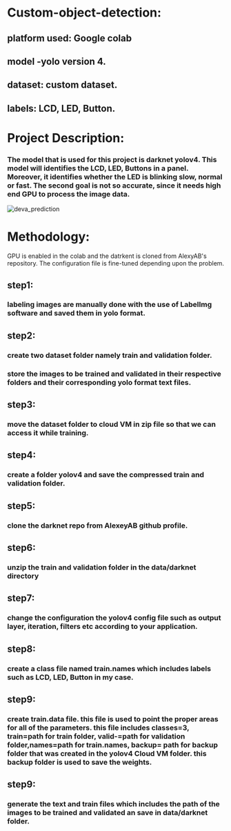 # Custom-object-detection:

## platform used: Google colab
## model -yolo version 4.
## dataset: custom dataset.
## labels: LCD, LED, Button.

# Project Description:
### The model that is used for this project is darknet yolov4. This model will identifies the LCD, LED, Buttons in a panel. Moreover, it identifies whether the LED is blinking slow, normal or fast. The second goal is not so accurate, since it needs high end GPU to process the image data. 
![deva_prediction](https://user-images.githubusercontent.com/76246283/202388280-0e165479-7a3b-451e-a1e0-bc6d482edb8f.jpg)

# Methodology: 
GPU is enabled in the colab and the datrkent is cloned from AlexyAB's repository. The configuration file is fine-tuned depending upon the problem.
## step1:
### labeling images are manually done with the use of LabelImg software and saved them in yolo format.
## step2:
### create two dataset folder namely train and validation folder.
### store the images to be trained and validated in their respective folders and their corresponding yolo format text files.
## step3:
### move the dataset folder to cloud VM in zip file so that we can access it while training.
## step4:
### create a folder yolov4 and save the compressed train and validation folder.
## step5:
### clone the darknet repo from AlexeyAB github profile.
## step6:
### unzip the train and validation folder in the data/darknet directory
## step7:
### change the configuration the yolov4 config file such as output layer, iteration, filters etc according to your application.
## step8:
### create a class file named train.names which includes labels such as LCD, LED, Button in my case.
## step9:
### create train.data file. this file is used to point the proper areas for all of the parameters. this file includes classes=3, train=path for train folder, valid-=path for validation folder,names=path for train.names, backup= path for backup folder that was created in the yolov4 Cloud VM folder. this backup folder is used to save the weights.
## step9:
### generate the text and train files which includes the path of the images to be trained and validated an save in data/darknet folder.

